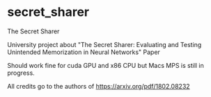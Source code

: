 # secret_sharer
The Secret Sharer

University project about "The Secret Sharer: Evaluating and Testing
Unintended Memorization in Neural Networks" Paper 

Should work fine for cuda GPU and x86 CPU but Macs MPS is still in progress.

All credits go to the authors of https://arxiv.org/pdf/1802.08232
